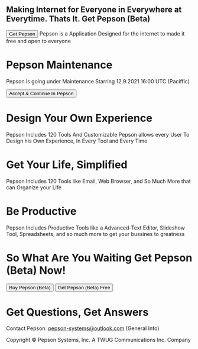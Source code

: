 ## Making Internet for Everyone in Everywhere at Everytime. Thats It. Get Pepson (Beta)
<button> Get Pepson </button>
Pepson is a Application Designed for the internet to made it free and open to everyone

# Pepson Maintenance
Pepson is going under Maintenance Starring 12.9.2021 16:00 UTC (Paciffic) 
<form action="https://pepson-systems.github.io/home">
    <input type="submit" value="Accept & Continue In Pepson" />
</form>

# Design Your Own Experience

Pepson Includes 120 Tools And Customizable Pepson allows every User To Design his Own Experience, In Every Tool and Every Time

#   Get Your Life, Simplified
Pepson Includes 120 Tools like Email, Web Browser, and So Much More that can Organize your Life

# Be Productive
Pepson Includes Productive Tools like a Advanced-Text Editor, Slideshow Tool, Spreadsheets, and so much more to get your bussines to greatness

# So What Are You Waiting Get Pepson (Beta) Now!
<button> Buy Pepson (Beta) </button>
<button> Get Pepson (Beta) Free </button>

# Get Questions, Get Answers

Contact Pepson: pepson-systems@outlook.com (General Info)



Copyright © Pepson Systems, Inc. A TWUG Communications Inc. Company
<div id="cookieNotice" class="light display-right" style="display: none;">

